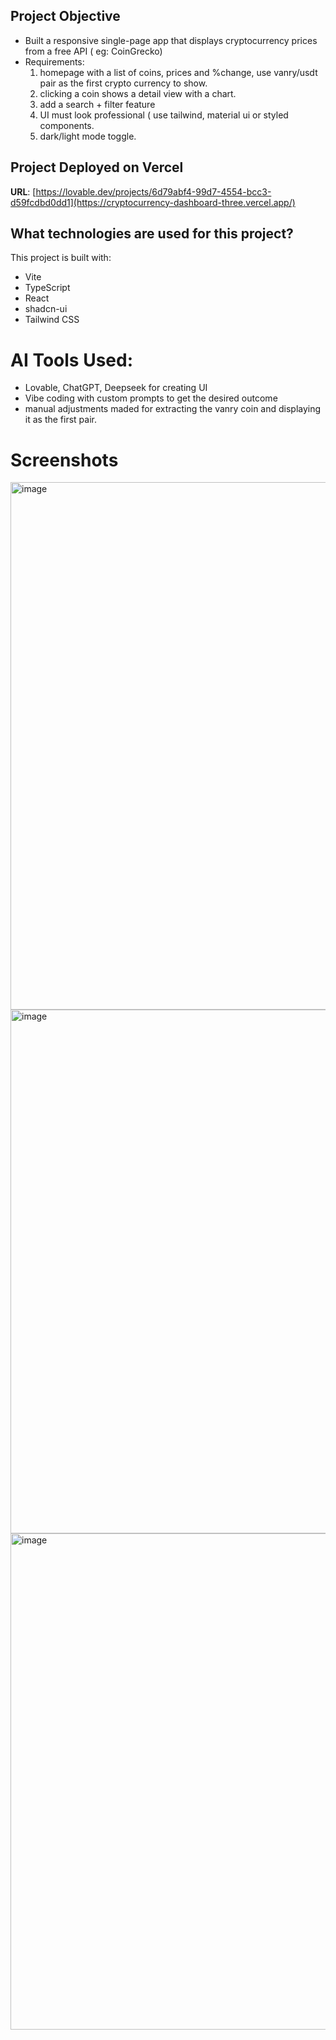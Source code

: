 ## Project Objective

- Built a responsive single-page app that displays cryptocurrency prices from a free API ( eg: CoinGrecko)
- Requirements:
  1. homepage with a list of coins, prices and %change, use vanry/usdt pair as the first crypto currency to show.
  2. clicking a coin shows a detail view with a chart.
  3. add a search + filter feature
  4. UI must look professional ( use tailwind, material ui or styled components.
  5. dark/light mode toggle.


## Project Deployed on Vercel

**URL**: [https://lovable.dev/projects/6d79abf4-99d7-4554-bcc3-d59fcdbd0dd1](https://cryptocurrency-dashboard-three.vercel.app/)

## What technologies are used for this project?

This project is built with:

- Vite
- TypeScript
- React
- shadcn-ui
- Tailwind CSS


# AI Tools Used: 
- Lovable, ChatGPT, Deepseek for creating UI
- Vibe coding with custom prompts to get the desired outcome
- manual adjustments maded for extracting the vanry coin and displaying it as the first pair.


# Screenshots

<img width="1357" height="844" alt="image" src="https://github.com/user-attachments/assets/c9958f57-7dbb-41a1-8546-42e40edaaaa7" />
<img width="1370" height="838" alt="image" src="https://github.com/user-attachments/assets/f2c8448c-5e64-4bb1-9716-d29df1816d10" />
<img width="1366" height="794" alt="image" src="https://github.com/user-attachments/assets/56b8fc21-4013-459a-b333-367fe3b04c9f" />


